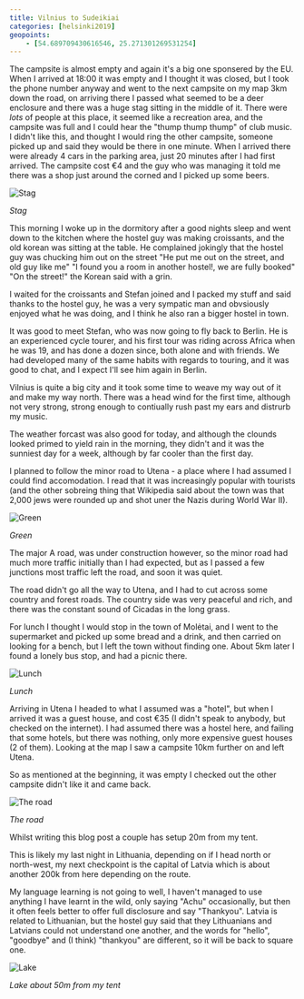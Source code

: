```yaml
--- 
title: Vilnius to Sudeikiai
categories: [helsinki2019]
geopoints:
    - [54.689709430616546, 25.271301269531254]
---
```


The campsite is almost empty and again it's a big one sponsered by the EU.
When I arrived at 18:00 it was empty and I thought it was closed, but I took
the phone number anyway and went to the next campsite on my map 3km down the
road, on arriving there I passed what seemed to be a deer enclosure and there
was a huge stag sitting in the middle of it. There were _lots_ of people at
this place, it seemed like a recreation area, and the campsite was full and I
could hear the "thump thump thump" of club music. I didn't like this, and
thought I would ring the other campsite, someone picked up and said they would
be there in one minute. When I arrived there were already 4 cars in the
parking area, just 20 minutes after I had first arrived. The campsite cost €4
and the guy who was managing it told me there was a shop just around the
corned and I picked up some beers.

![Stag](/images/tallinn/2019-07-12/5.JPG)

*Stag*

This morning I woke up in the dormitory after a good nights sleep and went
down to the kitchen where the hostel guy was making croissants, and the old
korean was sitting at the table. He complained jokingly that the hostel guy
was chucking him out on the street "He put me out on the street, and old guy
like me" "I found you a room in another hostel!, we are fully booked" "On the
street!" the Korean said with a grin.

I waited for the croissants and Stefan joined and I packed my stuff and said
thanks to the hostel guy, he was a very sympatic man and obvsiously enjoyed
what he was doing, and I think he also ran a bigger hostel in town.

It was good to meet Stefan, who was now going to fly back to Berlin. He is an
experienced cycle tourer, and his first tour was riding across Africa when he
was 19, and has done a dozen since, both alone and with friends. We had
developed many of the same habits with regards to touring, and it was good to
chat, and I expect I'll see him again in Berlin.

Vilnius is quite a big city and it took some time to weave my way out of it
and make my way north. There was a head wind for the first time, although not
very strong, strong enough to contiually rush past my ears and distrurb my
music.

The weather forcast was also good for today, and although the clounds looked
primed to yield rain in the morning, they didn't and it was the sunniest day
for a week, although by far cooler than the first day.

I planned to follow the minor road to Utena - a place where I had assumed I
could find accomodation. I read that it was increasingly popular with tourists
(and the other sobreing thing that Wikipedia said about the town was that
2,000 jews were rounded up and shot uner the Nazis during World War II).

![Green](/images/tallinn/2019-07-12/3.JPG)

*Green*

The major A road, was under construction however, so the minor road had much
more traffic initially than I had expected, but as I passed a few junctions
most traffic left the road, and soon it was quiet.

The road didn't go all the way to Utena, and I had to cut across some country
and forest roads. The country side was very peaceful and rich, and there was
the constant sound of Cicadas in the long grass.

For lunch I thought I would stop in the town of Molėtai, and I went to the
supermarket and picked up some bread and a drink, and then carried on looking
for a bench, but I left the town without finding one. About 5km later I found
a lonely bus stop, and had a picnic there.

![Lunch](/images/tallinn/2019-07-12/1.JPG)

*Lunch*

Arriving in Utena I headed to what I assumed was a "hotel", but when I arrived
it was a guest house, and cost €35 (I didn't speak to anybody, but checked on
the internet). I had assumed there was a hostel here, and failing that some
hotels, but there was nothing, only more expensive guest houses (2 of them).
Looking at the map I saw a campsite 10km further on and left Utena.

So as mentioned at the beginning, it was empty I checked out the other
campsite didn't like it and came back.

![The road](/images/tallinn/2019-07-12/4.JPG)

*The road*

Whilst writing this blog post a couple has setup 20m from my tent.

This is likely my last night in Lithuania, depending on if I head north or
north-west, my next checkpoint is the capital of Latvia which is about another
200k from here depending on the route.

My language learning is not going to well, I haven't managed to use anything
I have learnt in the wild, only saying "Achu" occasionally, but then it often
feels better to offer full disclosure and say "Thankyou". Latvia is related to
Lithuanian, but the hostel guy said that they Lithuanians and Latvians could
not understand one another, and the words for "hello", "goodbye" and (I think)
"thankyou" are different, so it will be back to square one.

![Lake](/images/tallinn/2019-07-12/6.JPG)

*Lake about 50m from my tent*
